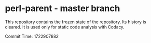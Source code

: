 # perl-parent - master branch

This repository contains the frozen state of the repository.
Its history is cleared. It is used only for static code
analysis with Codacy.

Commit Time: 1722907882